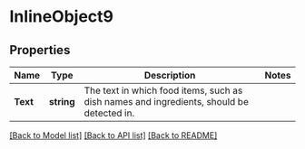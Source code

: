 # InlineObject9

## Properties

Name | Type | Description | Notes
------------ | ------------- | ------------- | -------------
**Text** | **string** | The text in which food items, such as dish names and ingredients, should be detected in. | 

[[Back to Model list]](../README.md#documentation-for-models) [[Back to API list]](../README.md#documentation-for-api-endpoints) [[Back to README]](../README.md)


